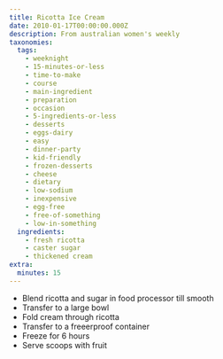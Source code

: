 ```yaml
---
title: Ricotta Ice Cream
date: 2010-01-17T00:00:00.000Z
description: From australian women's weekly
taxonomies:
  tags:
    - weeknight
    - 15-minutes-or-less
    - time-to-make
    - course
    - main-ingredient
    - preparation
    - occasion
    - 5-ingredients-or-less
    - desserts
    - eggs-dairy
    - easy
    - dinner-party
    - kid-friendly
    - frozen-desserts
    - cheese
    - dietary
    - low-sodium
    - inexpensive
    - egg-free
    - free-of-something
    - low-in-something
  ingredients:
    - fresh ricotta
    - caster sugar
    - thickened cream
extra:
  minutes: 15
---
```

 - Blend ricotta and sugar in food processor till smooth
 - Transfer to a large bowl
 - Fold cream through ricotta
 - Transfer to a freeerproof container
 - Freeze for 6 hours
 - Serve scoops with fruit
